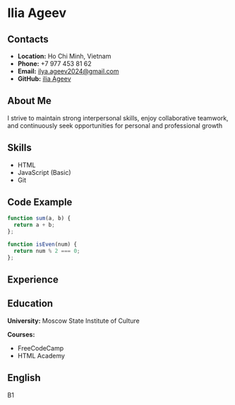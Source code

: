 # Ilia Ageev

## Contacts
- **Location:** Ho Chi Minh, Vietnam
- **Phone:** +7 977 453 81 62
- **Email:** ilya.ageev2024@gmail.com
- **GitHub:** [ilia Ageev](https://github.com/Ilyaag)

## About Me
I strive to maintain strong interpersonal skills, enjoy collaborative teamwork, and continuously seek opportunities for personal and professional growth
## Skills
- HTML
- JavaScript (Basic)
- Git

## Code Example
```javascript
function sum(a, b) {
  return a + b;
};

function isEven(num) {
  return num % 2 === 0;
};
```
## Experience

## Education
**University:** Moscow State Institute of Culture

**Courses:**
- FreeCodeCamp
- HTML Academy

## English
B1
